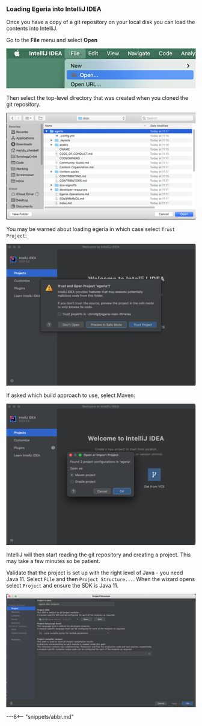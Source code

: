 <!-- SPDX-License-Identifier: CC-BY-4.0 -->
<!-- Copyright Contributors to the ODPi Egeria project 2020. -->

### Loading Egeria into IntelliJ IDEA

Once you have a copy of a git repository on your local disk you can load the contents into IntelliJ.

Go to the **File** menu and select **Open**

![File->Open menu](/education/tutorials/intellij-tutorial/intellij-file-open.png)

Then select the top-level directory that was created when you cloned the git repository.

![Select clone directory](/education/tutorials/intellij-tutorial/intellij-select-clone-directory.png)

You may be warned about loading egeria in which case select `Trust Project`:

![Trust Project](/education/tutorials/intellij-tutorial/intellij-trust-project.png)

If asked which build approach to use, select Maven:

![Import Maven Project](/education/tutorials/intellij-tutorial/intellij-import-maven-project.png)

IntelliJ will then start reading the git repository and creating a project. This may take a few minutes so be patient.

Validate that the project is set up with the right level of Java - you need Java 11.  Select `File` and then `Project Structure...`.  When the wizard opens select `Project` and ensure the SDK is Java 11.

![Set Java level](/education/tutorials/intellij-tutorial/intellij-set-java-level.png)


---8<-- "snippets/abbr.md"
